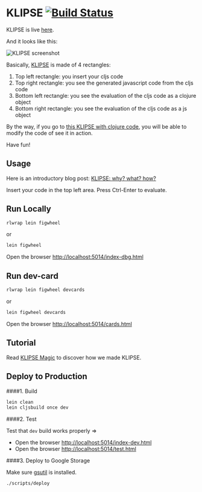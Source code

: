 # KLIPSE [![Build Status](https://travis-ci.org/viebel/klipse.svg?branch=master)](https://travis-ci.org/viebel/klipse)

KLIPSE is live [here](http://app.klipse.tech).

And it looks like this:


![KLIPSE screenshot](http://blog.klipse.tech/assets/hello-klipse.png "KLIPSE screenshot")

Basically, [KLIPSE](http://app.klipse.tech) is made of 4 rectangles:

1. Top left rectangle: you insert your cljs code
2. Top right rectangle: you see the generated javascript code from the cljs code
3. Bottom left rectangle: you see the evaluation of the cljs code as a clojure object
4. Bottom right rectangle: you see the evaluation of the cljs code as a js object

By the way, if you go to [this KLIPSE with clojure code](http://app.klipse.tech/?cljs_in=(ns%20my.args%0A%20%20(%3Arequire%20%5Bclojure.string%20%3Aas%20string%5D))%0A%0A(defn%20hello-world%20%5B%26%20%7B%3Akeys%20%5Blanguage%20upper-case%3F%5D%20%0A%20%20%20%20%20%20%20%20%20%20%20%20%20%20%20%20%20%20%20%20%20%20%3Aor%20%7Blanguage%20%3Aen%0A%20%20%20%20%20%20%20%20%20%20%20%20%20%20%20%20%20%20%20%20%20%20%20%20%20%20%20upper-case%3F%20false%7D%7D%5D%0A%0A%20%20(let%20%5Bgreeting%20(case%20language%0A%20%20%20%20%20%20%20%20%20%20%20%20%20%20%20%20%20%20%20%3Afr%20%22bonjour%20monde%22%0A%20%20%20%20%20%20%20%20%20%20%20%20%20%20%20%20%20%20%20%3Aen%20%22hello%20world%22)%5D%0A%20%20%20%20(if%20upper-case%3F%0A%20%20%20%20%20%20(string%2Fupper-case%20greeting)%0A%20%20%20%20%20%20greeting)))%0A%0A%0A%5B%0A%20%20(hello-world)%0A%20%20(hello-world%20%3Alanguage%20%3Afr)%0A%20%20(hello-world%20%3Aupper-case%3F%20true)%0A%20%20%5D%0A), you will be able to modify the code of see it in action.

Have fun!

## Usage

Here is an introductory blog post: [KLIPSE: why? what? how?](http://raphaelboukara.github.io/clojure/2016/03/17/klipse.html)


Insert your code in the top left area.
Press Ctrl-Enter to evaluate.




## Run Locally

```bash
rlwrap lein figwheel
```
or 

```bash
lein figwheel
```
 Open the browser [http://localhost:5014/index-dbg.html](http://localhost:5014/index-dbg.html)

 ## Run dev-card

 ```bash
rlwrap lein figwheel devcards
```
or 

```bash
lein figwheel devcards
```
 Open the browser [http://localhost:5014/cards.html](http://localhost:5014/cards.html)
 
 
## Tutorial

Read [KLIPSE Magic](https://github.com/viebel/klipse/blob/master/tutorial.md) to discover how we made KLIPSE.

## Deploy to Production

####1. Build

```bash
lein clean
lein cljsbuild once dev
```
####2. Test

Test that `dev` build works properly => 

- Open the browser [http://localhost:5014/index-dev.html](http://localhost:5014/index-dev.html)
- Open the browser [http://localhost:5014/test.html](http://localhost:5014/test.html)
 

####3. Deploy to Google Storage

Make sure [gsutil](https://cloud.google.com/storage/docs/gsutil_install) is installed.

```bash
./scripts/deploy
```
